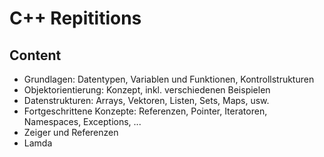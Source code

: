 # C++ Repititions

## Content
* Grundlagen: Datentypen, Variablen und Funktionen, Kontrollstrukturen
* Objektorientierung: Konzept, inkl. verschiedenen Beispielen
* Datenstrukturen: Arrays, Vektoren, Listen, Sets, Maps, usw.
* Fortgeschrittene Konzepte: Referenzen, Pointer, Iteratoren, Namespaces, Exceptions, ...
* Zeiger und Referenzen
* Lamda
